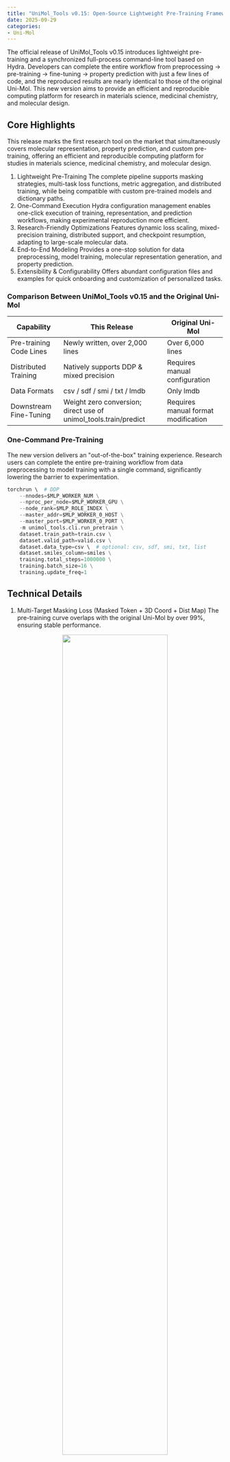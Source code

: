 ```yaml
---
title: "UniMol_Tools v0.15: Open-Source Lightweight Pre-Training Framework for One-Click Reproduction of Original Uni-Mol Accuracy!"
date: 2025-09-29
categories:
- Uni-Mol
---
```


The official release of UniMol_Tools v0.15 introduces lightweight pre-training and a synchronized full-process command-line tool based on Hydra. Developers can complete the entire workflow from preprocessing → pre-training → fine-tuning → property prediction with just a few lines of code, and the reproduced results are nearly identical to those of the original Uni-Mol. This new version aims to provide an efficient and reproducible computing platform for research in materials science, medicinal chemistry, and molecular design.

<!-- more -->

## Core Highlights

This release marks the first research tool on the market that simultaneously covers molecular representation, property prediction, and custom pre-training, offering an efficient and reproducible computing platform for studies in materials science, medicinal chemistry, and molecular design.

1. Lightweight Pre-Training
The complete pipeline supports masking strategies, multi-task loss functions, metric aggregation, and distributed training, while being compatible with custom pre-trained models and dictionary paths.
2. One-Command Execution
Hydra configuration management enables one-click execution of training, representation, and prediction workflows, making experimental reproduction more efficient.
3. Research-Friendly Optimizations
Features dynamic loss scaling, mixed-precision training, distributed support, and checkpoint resumption, adapting to large-scale molecular data.
4. End-to-End Modeling
Provides a one-stop solution for data preprocessing, model training, molecular representation generation, and property prediction.
5. Extensibility & Configurability
Offers abundant configuration files and examples for quick onboarding and customization of personalized tasks.

### Comparison Between UniMol_Tools v0.15 and the Original Uni-Mol

| Capability | This Release | Original Uni-Mol |
|--------------|--------------|--------------|
| Pre-training Code Lines | Newly written, over 2,000 lines | Over 6,000 lines |
| Distributed Training | Natively supports DDP & mixed precision | Requires manual configuration |
| Data Formats | csv / sdf / smi / txt / lmdb | Only lmdb |
| Downstream Fine-Tuning | Weight zero conversion; direct use of unimol_tools.train/predict | Requires manual format modification |


### One-Command Pre-Training

The new version delivers an "out-of-the-box" training experience. Research users can complete the entire pre-training workflow from data preprocessing to model training with a single command, significantly lowering the barrier to experimentation.

```python
torchrun \  # DDP
    --nnodes=$MLP_WORKER_NUM \
    --nproc_per_node=$MLP_WORKER_GPU \
    --node_rank=$MLP_ROLE_INDEX \
    --master_addr=$MLP_WORKER_0_HOST \
    --master_port=$MLP_WORKER_0_PORT \
    -m unimol_tools.cli.run_pretrain \
    dataset.train_path=train.csv \
    dataset.valid_path=valid.csv \
    dataset.data_type=csv \  # optional: csv, sdf, smi, txt, list
    dataset.smiles_column=smiles \
    training.total_steps=1000000 \
    training.batch_size=16 \
    training.update_freq=1
```

## Technical Details

1. Multi-Target Masking Loss (Masked Token + 3D Coord + Dist Map)
The pre-training curve overlaps with the original Uni-Mol by over 99%, ensuring stable performance.

<center><img src=https://dp-public.oss-cn-beijing.aliyuncs.com/community/Blog%20Files/UniMol_Tools_v0.15_29_09_2025/pic01.png pic_center width="70%" height="70%" /></center>

<center><img src=https://dp-public.oss-cn-beijing.aliyuncs.com/community/Blog%20Files/UniMol_Tools_v0.15_29_09_2025/pic02.png pic_center width="70%" height="70%" /></center>

<center><img src=https://dp-public.oss-cn-beijing.aliyuncs.com/community/Blog%20Files/UniMol_Tools_v0.15_29_09_2025/pic03.png pic_center width="70%" height="70%" /></center>

<center><img src=https://dp-public.oss-cn-beijing.aliyuncs.com/community/Blog%20Files/UniMol_Tools_v0.15_29_09_2025/pic04.png pic_center width="70%" height="70%" /></center>

2. Modular Design
The complete workflow can be reproduced with just four files:
```python
unimol_tools/pretrain/
├── dataset.py      # Masking + data pipeline
├── loss.py         # Multi-target loss
├── trainer.py      # Distributed training loop
└── unimol.py       # Model architecture
```
This minimizes the threshold for secondary development—modify just one line of configuration to run custom tasks.

3. Backward Compatibility
- Existing APIs such as unimol_tools.train / predict / repr remain unchanged;
- Supports passing custom pretrained_model_path and dict_path—old scripts only need two additional parameters to load new weights;

## Overvoew of Updates

- Lightweight pre-training module: The complete pipeline supports masking strategies, multi-target loss for 3D coordinates and distance matrices, metric aggregation, and distributed training;
- Hydra full-process CLI: One command to run training, representation, and prediction; parameters can be quickly adjusted;
- Enhanced data processing: Supports csv / sdf / smi / txt / lmdb, flexibly adapting to formats commonly used by research users;
- Optimized distributed training: Native DDP + mixed precision, supporting checkpoint resumption;
- Modular design: The complete workflow can be reproduced with only four core files, facilitating secondary development;
- Compatibility with old-version APIs: Load new pre-trained weights without modifications, supporting custom models and dictionary paths;
- Performance and reproducibility guarantee: Pre-training curve is highly consistent with the original Uni-Mol;

## Open-Source Community

UniMol_Tools is one of the open-source projects under the DeepModeling community. Developers interested in the project are welcome to participate long-term:
- GitHub Repo: https://github.com/deepmodeling/unimol_tools
- Documentation: https://unimol-tools.readthedocs.io/
- The Issue section welcomes feedback on problems, suggestions, and feature requests;
- New users can refer to the Readme and documentation for quick onboarding.
If you encounter any issues during use, please submit an Issue on GitHub or contact us via email.

## About Uni-Mol

Uni-Mol is a widely acclaimed molecular pre-training model in recent years, dedicated to building a universal 3D molecular modeling framework. As its derivative toolkit, UniMol_Tools aims to lower the application threshold of the model and improve development efficiency.

